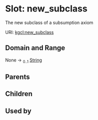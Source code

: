 
# Slot: new_subclass


The new subclass of a subsumption axiom

URI: [kgcl:new_subclass](http://w3id.org/kgcl/new_subclass)


## Domain and Range

None &#8594;  <sub>0..1</sub> [String](types/String.md)

## Parents


## Children


## Used by

